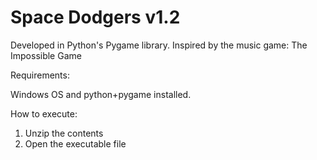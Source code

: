 # Space Dodgers v1.2
Developed in Python's Pygame library. Inspired by the music game: The Impossible Game

Requirements:

Windows OS and python+pygame installed.


How to execute:

1) Unzip the contents
2) Open the executable file
